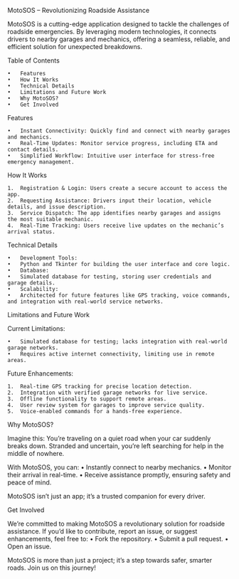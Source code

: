 MotoSOS – Revolutionizing Roadside Assistance

MotoSOS is a cutting-edge application designed to tackle the challenges of roadside emergencies. By leveraging modern technologies, it connects drivers to nearby garages and mechanics, offering a seamless, reliable, and efficient solution for unexpected breakdowns.

Table of Contents

	•	Features
	•	How It Works
	•	Technical Details
	•	Limitations and Future Work
	•	Why MotoSOS?
	•	Get Involved

Features

	•	Instant Connectivity: Quickly find and connect with nearby garages and mechanics.
	•	Real-Time Updates: Monitor service progress, including ETA and contact details.
	•	Simplified Workflow: Intuitive user interface for stress-free emergency management.

How It Works

	1.	Registration & Login: Users create a secure account to access the app.
	2.	Requesting Assistance: Drivers input their location, vehicle details, and issue description.
	3.	Service Dispatch: The app identifies nearby garages and assigns the most suitable mechanic.
	4.	Real-Time Tracking: Users receive live updates on the mechanic’s arrival status.

Technical Details

	•	Development Tools:
	•	Python and Tkinter for building the user interface and core logic.
	•	Database:
	•	Simulated database for testing, storing user credentials and garage details.
	•	Scalability:
	•	Architected for future features like GPS tracking, voice commands, and integration with real-world service networks.

Limitations and Future Work

Current Limitations:

	•	Simulated database for testing; lacks integration with real-world garage networks.
	•	Requires active internet connectivity, limiting use in remote areas.

Future Enhancements:

	1.	Real-time GPS tracking for precise location detection.
	2.	Integration with verified garage networks for live service.
	3.	Offline functionality to support remote areas.
	4.	User review system for garages to improve service quality.
	5.	Voice-enabled commands for a hands-free experience.

Why MotoSOS?

Imagine this:
You’re traveling on a quiet road when your car suddenly breaks down. Stranded and uncertain, you’re left searching for help in the middle of nowhere.

With MotoSOS, you can:
	•	Instantly connect to nearby mechanics.
	•	Monitor their arrival in real-time.
	•	Receive assistance promptly, ensuring safety and peace of mind.

MotoSOS isn’t just an app; it’s a trusted companion for every driver.

Get Involved

We’re committed to making MotoSOS a revolutionary solution for roadside assistance. If you’d like to contribute, report an issue, or suggest enhancements, feel free to:
	•	Fork the repository.
	•	Submit a pull request.
	•	Open an issue.



MotoSOS is more than just a project; it’s a step towards safer, smarter roads. Join us on this journey!

